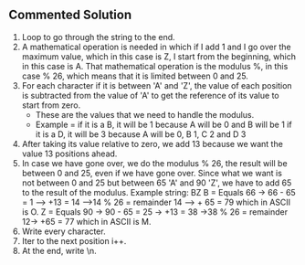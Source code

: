## Commented Solution

1. Loop to go through the string to the end.
2. A mathematical operation is needed in which if I add 1 and I go over the maximum value, which in this case is Z, I start from the beginning, which in this case is A.
That mathematical operation is the modulus %, in this case % 26, which means that it is limited between 0 and 25.
3. For each character if it is between 'A' and 'Z', the value of each position is subtracted from the value of 'A' to get the reference of its value to start from zero.    
    - These are the values that we need to handle the modulus.
    - Example = if it is a B, it will be 1 because A will be 0 and B will be 1
            if it is a D, it will be 3 because A will be 0, B 1, C 2 and D 3
4. After taking its value relative to zero, we add 13 because we want the value 13 positions ahead.
5. In case we have gone over, we do the modulus % 26, the result will be between 0 and 25, even if we have gone over. 
   Since what we want is not between 0 and 25 but between 65 'A' and 90 'Z', we have to add 65 to the result of the modulus. Example string: BZ
B = Equals 66 -> 66 - 65 = 1 --> +13 = 14 -->14 % 26 = remainder 14 --> + 65 = 79 which in ASCII is O.
Z = Equals 90 -> 90 - 65 = 25 -> +13 = 38 ->38 % 26 = remainder 12-> +65 = 77 which in ASCII is M.
6. Write every character.
7. Iter to the next position i++.
8. At the end, write \n.

